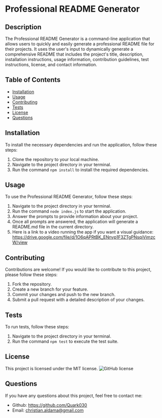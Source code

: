 # Professional README Generator


## Description

The Professional README Generator is a command-line application that allows users to quickly and easily generate a professional README file for their projects. It uses the user's input to dynamically generate a comprehensive README that includes the project's title, description, installation instructions, usage information, contribution guidelines, test instructions, license, and contact information.

## Table of Contents

- [Installation](#installation)
- [Usage](#usage)
- [Contributing](#contributing)
- [Tests](#tests)
- [License](#license)
- [Questions](#questions)

## Installation

To install the necessary dependencies and run the application, follow these steps:

1. Clone the repository to your local machine.
2. Navigate to the project directory in your terminal.
3. Run the command `npm install` to install the required dependencies.

## Usage

To use the Professional README Generator, follow these steps:

1. Navigate to the project directory in your terminal.
2. Run the command `node index.js` to start the application.
3. Answer the prompts to provide information about your project.
4. Once all prompts are answered, the application will generate a README.md file in the current directory.
5. Here is a link to a video running the app if you want a visual guidance: https://drive.google.com/file/d/1O6qAPRtBK_ENnvp1F3ZTgPNsqiVimzcW/view

## Contributing

Contributions are welcome! If you would like to contribute to this project, please follow these steps:

1. Fork the repository.
2. Create a new branch for your feature.
3. Commit your changes and push to the new branch.
4. Submit a pull request with a detailed description of your changes.

## Tests

To run tests, follow these steps:

1. Navigate to the project directory in your terminal.
2. Run the command `npm test` to execute the test suite.

## License

This project is licensed under the MIT license. 
![GitHub license](https://img.shields.io/badge/license-MIT-blue.svg)

## Questions

If you have any questions about this project, feel free to contact me:

- Github: https://github.com/Quark030
- Email: christian.aldama@gmail.com












